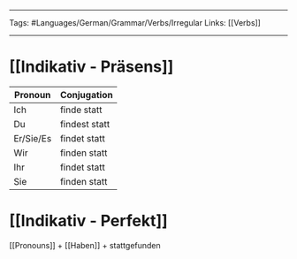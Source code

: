 ___
Tags: #Languages/German/Grammar/Verbs/Irregular 
Links: [[Verbs]]
___
# [[Indikativ - Präsens]]
Pronoun|Conjugation
------------ | ------------
Ich | finde statt
Du | findest statt
Er/Sie/Es | findet statt
Wir | finden statt
Ihr | findet statt
Sie | finden statt


# [[Indikativ - Perfekt]]
[[Pronouns]] + [[Haben]] + stattgefunden
